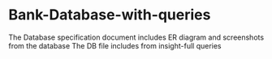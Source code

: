 # Bank-Database-with-queries
The Database specification document includes ER diagram and screenshots from the database
The DB file includes from insight-full queries
